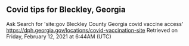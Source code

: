 ## Covid tips for Bleckley, Georgia

Ask Search for 'site:gov Bleckley County Georgia covid vaccine access'
https://dph.georgia.gov/locations/covid-vaccination-site
Retrieved on Friday, February 12, 2021 at 6:44AM (UTC)